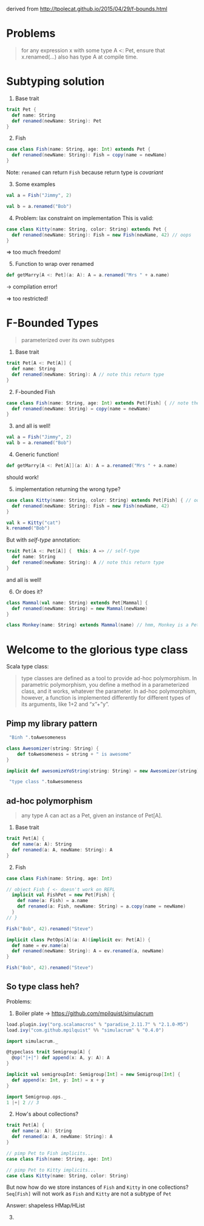 derived from http://tpolecat.github.io/2015/04/29/f-bounds.html

# Problems
> for any expression x with some type A <: Pet, ensure that x.renamed(...) also has type A at compile time.

# Subtyping solution

1. Base trait
```scala
trait Pet {
  def name: String
  def renamed(newName: String): Pet
}
```

2. Fish
```scala
case class Fish(name: String, age: Int) extends Pet {
  def renamed(newName: String): Fish = copy(name = newName)
}
```

Note: `renamed` can return `Fish` because return type is *covariant*

3. Some examples
```scala
val a = Fish("Jimmy", 2)
```

```scala
val b = a.renamed("Bob")
```

4. Problem: lax constraint on implementation
This is valid:
```scala
case class Kitty(name: String, color: String) extends Pet {
  def renamed(newName: String): Fish = new Fish(newName, 42) // oops
}
```

=> too much freedom!

5. Function to wrap over renamed
```scala
def getMarry[A <: Pet](a: A): A = a.renamed("Mrs " + a.name)
```

-> compilation error!

=> too restricted!

# F-Bounded Types
> parameterized over its own subtypes

1. Base trait

```scala
trait Pet[A <: Pet[A]] {
  def name: String
  def renamed(newName: String): A // note this return type
}
```

2. F-bounded Fish
```scala
case class Fish(name: String, age: Int) extends Pet[Fish] { // note the type argument
  def renamed(newName: String) = copy(name = newName)
}
```

3. and all is well!

```scala
val a = Fish("Jimmy", 2)
val b = a.renamed("Bob")
```

4. Generic function!
```scala
def getMarry[A <: Pet[A]](a: A): A = a.renamed("Mrs " + a.name)
```

should work!

5. implementation returning the wrong type?

```scala
case class Kitty(name: String, color: String) extends Pet[Fish] { // oops
  def renamed(newName: String): Fish = new Fish(newName, 42)
}

val k = Kitty("cat")
k.renamed("Bob")
```

But with *self-type* annotation:
```scala
trait Pet[A <: Pet[A]] {  this: A => // self-type
  def name: String
  def renamed(newName: String): A // note this return type
}
```

and all is well!

6. Or does it?
```scala
class Mammal(val name: String) extends Pet[Mammal] {
  def renamed(newName: String) = new Mammal(newName)
}

class Monkey(name: String) extends Mammal(name) // hmm, Monkey is a Pet[Mammal]
```

# Welcome to the glorious type class
Scala type class:
>  type classes are defined as a tool to provide ad-hoc polymorphism. In parametric polymorphism, you define a method in a parameterized class, and it works, whatever the parameter. In ad-hoc polymorphism, however, a function is implemented differently for different types of its arguments, like 1+2 and “x”+”y”.


## Pimp my library pattern

```scala
 "Binh ".toAwesomeness

class Awesomizer(string: String) {
    def toAwesomeness = string + " is awesome"
}

implicit def awesomizeYoString(string: String) = new Awesomizer(string)

 "type class ".toAwesomeness
```

##  ad-hoc polymorphism
> any type A can act as a Pet, given an instance of Pet[A].

1. Base trait
```scala
trait Pet[A] {
  def name(a: A): String
  def renamed(a: A, newName: String): A
}
```

2. Fish
```scala
case class Fish(name: String, age: Int)

// object Fish { <- doesn't work on REPL
  implicit val FishPet = new Pet[Fish] {
    def name(a: Fish) = a.name
    def renamed(a: Fish, newName: String) = a.copy(name = newName)
  }
// }

Fish("Bob", 42).renamed("Steve")

implicit class PetOps[A](a: A)(implicit ev: Pet[A]) {
  def name = ev.name(a)
  def renamed(newName: String): A = ev.renamed(a, newName)
}

Fish("Bob", 42).renamed("Steve")
```

## So type class heh?
Problems:
1. Boiler plate
-> https://github.com/mpilquist/simulacrum

```scala
load.plugin.ivy("org.scalamacros" % "paradise_2.11.7" % "2.1.0-M5")
load.ivy("com.github.mpilquist" %% "simulacrum" % "0.4.0")

import simulacrum._

@typeclass trait Semigroup[A] {
  @op("|+|") def append(x: A, y: A): A
}

implicit val semigroupInt: Semigroup[Int] = new Semigroup[Int] {
  def append(x: Int, y: Int) = x + y
}

import Semigroup.ops._
1 |+| 2 // 3
```

2. How's about collections?
```scala
trait Pet[A] {
  def name(a: A): String
  def renamed(a: A, newName: String): A
}

// pimp Pet to Fish implicits...
case class Fish(name: String, age: Int)

// pimp Pet to Kitty implicits...
case class Kitty(name: String, color: String)
```

But now how do we store instances of `Fish` and `Kitty` in one collections? `Seq[Fish]` will not work as `Fish` and `Kitty` are not a subtype of `Pet`

Answer: shapeless HMap/HList

3.
